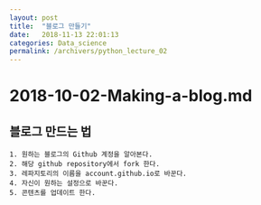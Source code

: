 ```yaml
---
layout: post
title:  "블로그 만들기"
date:   2018-11-13 22:01:13
categories: Data_science
permalink: /archivers/python_lecture_02
---
```


# 2018-10-02-Making-a-blog.md

## 블로그 만드는 법 

	1. 원하는 블로그의 Github 계정을 알아본다.
	2. 해당 github repository에서 fork 한다.
	3. 레파지토리의 이름을 account.github.io로 바꾼다. 
	4. 자신이 원하는 설정으로 바꾼다. 
	5. 콘텐츠를 업데이트 한다. 
